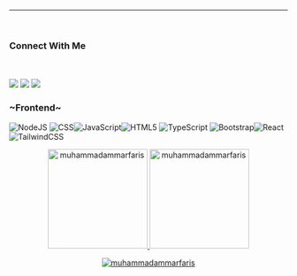 <hr>
<p align="center">
  <br>
   <h3>Connect With Me</h3>
   <br>
<br>	
<a target="_blank" href="https://www.linkedin.com/in/ammar-faris-fauzi-339260295/"><img src="https://img.shields.io/badge/-LinkedIn-0077B5?style=for-the-badge&logo=Linkedin&logoColor=white"></img></a>
<a target="_blank" href="mailto:farisfauzi444@gmail.com"><img src="https://img.shields.io/badge/-Gmail-D14836?style=for-the-badge&logo=Gmail&logoColor=white"></img></a>
  <a target="_blank" href="https://www.linkedin.com/in/ammar-faris-fauzi-339260295/"><img src="[https://img.shields.io/badge/-LinkedIn-0077B5?style=for-the-badge&logo=Instagram&logoColor=white](https://img.shields.io/badge/Instagram-%23E4405F.svg?logo=Instagram&logoColor=white)"></img></a>
<br>
</p>
<h3 align="left">~Frontend~</h3>

![NodeJS](https://img.shields.io/badge/node.js-6DA55F?style=for-the-badge&logo=node.js&logoColor=white) ![CSS](https://img.shields.io/badge/css3-%231572B6.svg?style=for-the-badge&logo=css3&logoColor=white)![JavaScript](https://img.shields.io/badge/javascript-%23323330.svg?style=for-the-badge&logo=javascript&logoColor=%23F7DF1E)![HTML5](https://img.shields.io/badge/html5-%23E34F26.svg?style=for-the-badge&logo=html5&logoColor=white) ![TypeScript](https://img.shields.io/badge/typescript-%23007ACC.svg?style=for-the-badge&logo=typescript&logoColor=white) ![Bootstrap](https://img.shields.io/badge/bootstrap-%23563D7C.svg?style=for-the-badge&logo=bootstrap&logoColor=white)![React](https://img.shields.io/badge/react-%2320232a.svg?style=for-the-badge&logo=react&logoColor=%2361DAFB) ![TailwindCSS](https://img.shields.io/badge/tailwindcss-%2338B2AC.svg?style=for-the-badge&logo=tailwind-css&logoColor=white) 

<div align="center">
  <a href="https://github.com/muhammadammarfaris">
    <img height="180em" src="https://github-readme-stats.vercel.app/api/top-langs?username=muhammadammarfaris&show_icons=true&locale=en&layout=compact&theme=tokyonight" alt="muhammadammarfaris"/>
    <img height="180em" src="https://github-readme-stats.vercel.app/api?username=muhammadammarfaris&show_icons=true&locale=en&layout=compact&theme=tokyonight" alt="muhammadammarfaris"/>
  </a>
</div>
<p align="center">
  <a href="https://github.com/muhammadammarfaris">
    <img src="https://github-readme-streak-stats.herokuapp.com/?user=muhammadammarfaris&&theme=tokyonight" alt="muhammadammarfaris" />
  </a>
</p>
